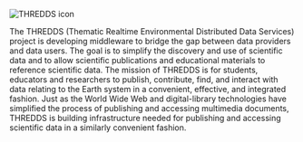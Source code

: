 ![THREDDS icon](http://www.unidata.ucar.edu/img/packages/thredds.gif) 

The THREDDS (Thematic Realtime Environmental Distributed Data Services) project is developing middleware to bridge the gap
between data providers and data users. The goal is to simplify the discovery and use of scientific data and to allow scientific
publications and educational materials to reference scientific data. The mission of THREDDS is for students, educators and
researchers to publish, contribute, find, and interact with data relating to the Earth system in a convenient, effective,
and integrated fashion. Just as the World Wide Web and digital-library technologies have simplified the process of publishing
and accessing multimedia documents, THREDDS is building infrastructure needed for publishing and accessing scientific data
in a similarly convenient fashion.
